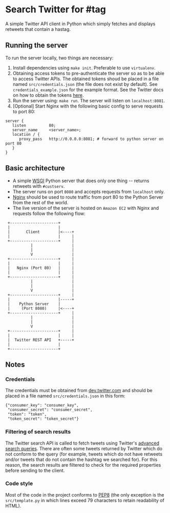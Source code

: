 # Search Twitter for #tag

A simple Twitter API client in Python which simply fetches and
displays retweets that contain a hastag.


## Running the server
To run the server locally, two things are necessary:

1. Install dependencies using `make init`. Preferable to use `virtualenv`.
2. Obtaining access tokens to pre-authenticate the server so as to be
   able to access Twitter APIs. The obtained tokens shoud be placed in
   a file named `src/credentials.json` (the file does not exist by
   default). See `credentials_example.json` for the example
   format. See the Twitter docs on how to obtain the tokens
   [here](https://dev.twitter.com/oauth/overview/application-owner-access-tokens).
3. Run the server using: `make run`. The server will listen
   on `localhost:8081`.
4. [Optional] Start Nginx with the following basic config to serve
requests to port 80:
```
server {
   listen          80;
   server_name     <server_name>;
   location / {
      proxy_pass   http://0.0.0.0:8081; # forward to python server on port 80
   }
}
```


## Basic architecture
* A simple
  [WSGI](https://en.wikipedia.org/wiki/Web_Server_Gateway_Interface)
  Python server that does only one thing -- returns retweets with
  `#custserv`.
* The server runs on port `8080` and accepts requests from `localhost`
  only.
* [Nginx](https://www.nginx.com/resources/wiki/) should be used to
  route traffic from port 80 to the Python Server from the rest of the
  world.
* The live version of the server is hosted on `Amazon EC2` with Nginx
  and requests follow the following flow:

```
 +---------------------+
 |                     |
 |       Client        |<----+
 |                     |     |
 +---------------------+     |
           |                 |
           |                 |
           V                 |
 +---------------------+     |
 |                     |     |
 |   Nginx (Port 80)   |     |
 |                     |     |
 +---------------------+     |
           |                 |
           |                 |
           V                 |
 +---------------------+     |
 |                     |-----+
 |    Python Server    |
 |     (Port 8080)     |<----+
 +---------------------+     |
           |                 |
           |                 |
           V                 |
 +---------------------+     |
 |                     |     |
 |  Twitter REST API   +-----+
 |                     |
 +---------------------+
```



## Notes

### Credentials
The credentials must be obtained from
[dev.twitter.com](https://dev.twitter.com) and should be placed in a
file named `src/credentials.json` in this form:
```
{"consumer_key": "consumer_key",
 "consumer_secret": "consumer_secret",
 "token": "token",
 "token_secret": "token_secret"}
```

### Filtering of search results
The Twitter search API is called to fetch tweets using Twitter's
[advanced search queries](http://www.labnol.org/internet/twitter-search-tricks/13693/). There
are often some tweets returned by Twitter which do not conform to the
query (for example, tweets which do not have retweets and/or tweets
that do not contain the hashtag we searched for). For this reason, the
search results are filtered to check for the required properties
before sending to the client.

### Code style
Most of the code in the project conforms to
[PEP8](https://www.python.org/dev/peps/pep-0008/) (the only exception
is the `src/template.py` in which lines exceed 79 characters to retain
readability of HTML).
